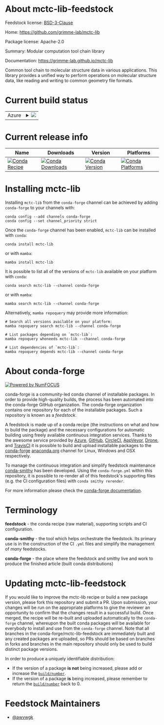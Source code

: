 About mctc-lib-feedstock
========================

Feedstock license: [BSD-3-Clause](https://github.com/conda-forge/mctc-lib-feedstock/blob/main/LICENSE.txt)

Home: https://github.com/grimme-lab/mctc-lib

Package license: Apache-2.0

Summary: Modular computation tool chain library

Documentation: https://grimme-lab.github.io/mctc-lib

Common tool chain to molecular structure data in various applications. This library provides a unified way to perform operations on molecular structure data, like reading and writing to common geometry file formats.

Current build status
====================


<table>
    
  <tr>
    <td>Azure</td>
    <td>
      <details>
        <summary>
          <a href="https://dev.azure.com/conda-forge/feedstock-builds/_build/latest?definitionId=14526&branchName=main">
            <img src="https://dev.azure.com/conda-forge/feedstock-builds/_apis/build/status/mctc-lib-feedstock?branchName=main">
          </a>
        </summary>
        <table>
          <thead><tr><th>Variant</th><th>Status</th></tr></thead>
          <tbody><tr>
              <td>linux_64</td>
              <td>
                <a href="https://dev.azure.com/conda-forge/feedstock-builds/_build/latest?definitionId=14526&branchName=main">
                  <img src="https://dev.azure.com/conda-forge/feedstock-builds/_apis/build/status/mctc-lib-feedstock?branchName=main&jobName=linux&configuration=linux%20linux_64_" alt="variant">
                </a>
              </td>
            </tr><tr>
              <td>linux_aarch64</td>
              <td>
                <a href="https://dev.azure.com/conda-forge/feedstock-builds/_build/latest?definitionId=14526&branchName=main">
                  <img src="https://dev.azure.com/conda-forge/feedstock-builds/_apis/build/status/mctc-lib-feedstock?branchName=main&jobName=linux&configuration=linux%20linux_aarch64_" alt="variant">
                </a>
              </td>
            </tr><tr>
              <td>linux_ppc64le</td>
              <td>
                <a href="https://dev.azure.com/conda-forge/feedstock-builds/_build/latest?definitionId=14526&branchName=main">
                  <img src="https://dev.azure.com/conda-forge/feedstock-builds/_apis/build/status/mctc-lib-feedstock?branchName=main&jobName=linux&configuration=linux%20linux_ppc64le_" alt="variant">
                </a>
              </td>
            </tr><tr>
              <td>osx_64</td>
              <td>
                <a href="https://dev.azure.com/conda-forge/feedstock-builds/_build/latest?definitionId=14526&branchName=main">
                  <img src="https://dev.azure.com/conda-forge/feedstock-builds/_apis/build/status/mctc-lib-feedstock?branchName=main&jobName=osx&configuration=osx%20osx_64_" alt="variant">
                </a>
              </td>
            </tr><tr>
              <td>osx_arm64</td>
              <td>
                <a href="https://dev.azure.com/conda-forge/feedstock-builds/_build/latest?definitionId=14526&branchName=main">
                  <img src="https://dev.azure.com/conda-forge/feedstock-builds/_apis/build/status/mctc-lib-feedstock?branchName=main&jobName=osx&configuration=osx%20osx_arm64_" alt="variant">
                </a>
              </td>
            </tr><tr>
              <td>win_64</td>
              <td>
                <a href="https://dev.azure.com/conda-forge/feedstock-builds/_build/latest?definitionId=14526&branchName=main">
                  <img src="https://dev.azure.com/conda-forge/feedstock-builds/_apis/build/status/mctc-lib-feedstock?branchName=main&jobName=win&configuration=win%20win_64_" alt="variant">
                </a>
              </td>
            </tr>
          </tbody>
        </table>
      </details>
    </td>
  </tr>
</table>

Current release info
====================

| Name | Downloads | Version | Platforms |
| --- | --- | --- | --- |
| [![Conda Recipe](https://img.shields.io/badge/recipe-mctc--lib-green.svg)](https://anaconda.org/conda-forge/mctc-lib) | [![Conda Downloads](https://img.shields.io/conda/dn/conda-forge/mctc-lib.svg)](https://anaconda.org/conda-forge/mctc-lib) | [![Conda Version](https://img.shields.io/conda/vn/conda-forge/mctc-lib.svg)](https://anaconda.org/conda-forge/mctc-lib) | [![Conda Platforms](https://img.shields.io/conda/pn/conda-forge/mctc-lib.svg)](https://anaconda.org/conda-forge/mctc-lib) |

Installing mctc-lib
===================

Installing `mctc-lib` from the `conda-forge` channel can be achieved by adding `conda-forge` to your channels with:

```
conda config --add channels conda-forge
conda config --set channel_priority strict
```

Once the `conda-forge` channel has been enabled, `mctc-lib` can be installed with `conda`:

```
conda install mctc-lib
```

or with `mamba`:

```
mamba install mctc-lib
```

It is possible to list all of the versions of `mctc-lib` available on your platform with `conda`:

```
conda search mctc-lib --channel conda-forge
```

or with `mamba`:

```
mamba search mctc-lib --channel conda-forge
```

Alternatively, `mamba repoquery` may provide more information:

```
# Search all versions available on your platform:
mamba repoquery search mctc-lib --channel conda-forge

# List packages depending on `mctc-lib`:
mamba repoquery whoneeds mctc-lib --channel conda-forge

# List dependencies of `mctc-lib`:
mamba repoquery depends mctc-lib --channel conda-forge
```


About conda-forge
=================

[![Powered by
NumFOCUS](https://img.shields.io/badge/powered%20by-NumFOCUS-orange.svg?style=flat&colorA=E1523D&colorB=007D8A)](https://numfocus.org)

conda-forge is a community-led conda channel of installable packages.
In order to provide high-quality builds, the process has been automated into the
conda-forge GitHub organization. The conda-forge organization contains one repository
for each of the installable packages. Such a repository is known as a *feedstock*.

A feedstock is made up of a conda recipe (the instructions on what and how to build
the package) and the necessary configurations for automatic building using freely
available continuous integration services. Thanks to the awesome service provided by
[Azure](https://azure.microsoft.com/en-us/services/devops/), [GitHub](https://github.com/),
[CircleCI](https://circleci.com/), [AppVeyor](https://www.appveyor.com/),
[Drone](https://cloud.drone.io/welcome), and [TravisCI](https://travis-ci.com/)
it is possible to build and upload installable packages to the
[conda-forge](https://anaconda.org/conda-forge) [anaconda.org](https://anaconda.org/)
channel for Linux, Windows and OSX respectively.

To manage the continuous integration and simplify feedstock maintenance
[conda-smithy](https://github.com/conda-forge/conda-smithy) has been developed.
Using the ``conda-forge.yml`` within this repository, it is possible to re-render all of
this feedstock's supporting files (e.g. the CI configuration files) with ``conda smithy rerender``.

For more information please check the [conda-forge documentation](https://conda-forge.org/docs/).

Terminology
===========

**feedstock** - the conda recipe (raw material), supporting scripts and CI configuration.

**conda-smithy** - the tool which helps orchestrate the feedstock.
                   Its primary use is in the construction of the CI ``.yml`` files
                   and simplify the management of *many* feedstocks.

**conda-forge** - the place where the feedstock and smithy live and work to
                  produce the finished article (built conda distributions)


Updating mctc-lib-feedstock
===========================

If you would like to improve the mctc-lib recipe or build a new
package version, please fork this repository and submit a PR. Upon submission,
your changes will be run on the appropriate platforms to give the reviewer an
opportunity to confirm that the changes result in a successful build. Once
merged, the recipe will be re-built and uploaded automatically to the
`conda-forge` channel, whereupon the built conda packages will be available for
everybody to install and use from the `conda-forge` channel.
Note that all branches in the conda-forge/mctc-lib-feedstock are
immediately built and any created packages are uploaded, so PRs should be based
on branches in forks and branches in the main repository should only be used to
build distinct package versions.

In order to produce a uniquely identifiable distribution:
 * If the version of a package **is not** being increased, please add or increase
   the [``build/number``](https://docs.conda.io/projects/conda-build/en/latest/resources/define-metadata.html#build-number-and-string).
 * If the version of a package **is** being increased, please remember to return
   the [``build/number``](https://docs.conda.io/projects/conda-build/en/latest/resources/define-metadata.html#build-number-and-string)
   back to 0.

Feedstock Maintainers
=====================

* [@awvwgk](https://github.com/awvwgk/)

